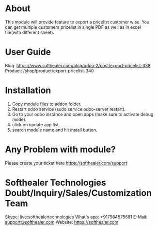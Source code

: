 About
============
This module will provide feature to export a pricelist customer wise. You can get multiple customers pricelist in single PDF as well as in excel file(with different sheet).

User Guide
============
Blog: https://www.softhealer.com/blog/odoo-2/post/export-pricelist-338
Product: /shop/product/export-pricelist-340
                
Installation
============
1) Copy module files to addon folder.
2) Restart odoo service (sudo service odoo-server restart).
3) Go to your odoo instance and open apps (make sure to activate debug mode).
4) click on update app list. 
5) search module name and hit install button.

Any Problem with module?
=====================================
Please create your ticket here https://softhealer.com/support

Softhealer Technologies Doubt/Inquiry/Sales/Customization Team
=====================================
Skype: live:softhealertechnologies
What's app: +917984575681
E-Mail: support@softhealer.com
Website: https://softhealer.com
